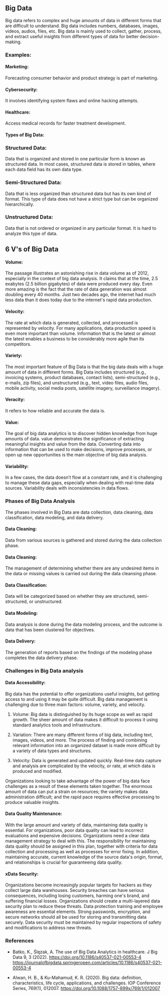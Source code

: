 ## Big Data

Big data refers to complex and huge amounts of data in different forms that are difficult to understand. Big data includes numbers, databases, images, videos, audios, files, etc. Big data is mainly used to collect, gather, process, and extract useful insights from different types of data for better decision-making.

### Examples:

#### Marketing:
Forecasting consumer behavior and product strategy is part of marketing.

#### Cybersecurity: 
It involves identifying system flaws and online hacking attempts.

#### Healthcare: 
Access medical records for faster treatment development.

#### Types of Big Data:

### Structured Data: 
Data that is organized and stored in one particular form is known as structured data. In most cases, structured data is stored in tables, where each data field has its own data type.

### Semi-Structured Data: 
Data that is less organized than structured data but has its own kind of format. This type of data does not have a strict type but can be organized hierarchically.

### Unstructured Data: 
Data that is not ordered or organized in any particular format. It is hard to analyze this type of data. 

## 6 V's of Big Data

#### Volume: 
The passage illustrates an astonishing rise in data volume as of 2012, especially in the context of big data analysis. It claims that at the time, 2.5 exabytes (2.5 billion gigabytes) of data were produced every day. Even more amazing is the fact that the rate of data generation was almost doubling every 40 months. Just two decades ago, the internet had much less data than it does today due to the internet's rapid data production.

#### Velocity: 
The rate at which data is generated, collected, and processed is represented by velocity. For many applications, data production speed is even more important than volume. Information that is the latest or almost the latest enables a business to be considerably more agile than its competitors.

#### Variety: 
The most important feature of Big Data is that the big data deals with a huge amount of data in different forms. Big Data includes structured (e.g., invoicing systems, product databases, contact lists), semi-structured (e.g., e-mails, zip files), and unstructured (e.g., text, video files, audio files, mobile activity, social media posts, satellite imagery, surveillance imagery).

#### Veracity: 
It refers to how reliable and accurate the data is.

#### Value: 
The goal of big data analytics is to discover hidden knowledge from huge amounts of data. value demonstrates the significance of extracting meaningful insights and value from the data. Converting data into information that can be used to make decisions, improve processes, or open up new opportunities is the main objective of big data analysis.

#### Variability: 
In a few cases, the data doesn’t flow at a constant rate, and it is challenging to manage these data gaps, especially when dealing with real-time data sources. Variability deals with inconsistencies in data flows.

### Phases of Big Data Analysis

The phases involved in Big Data are data collection, data cleaning, data classification, data modeling, and data delivery.

#### Data Cleaning: 
Data from various sources is gathered and stored during the data collection phase.

#### Data Cleaning: 
The management of determining whether there are any undesired items in the data or missing values is carried out during the data cleansing phase.

#### Data Classification: 
Data will be categorized based on whether they are structured, semi-structured, or unstructured.

#### Data Modeling: 
Data analysis is done during the data modeling process, and the outcome is data that has been clustered for objectives.

#### Data Delivery: 
The generation of reports based on the findings of the modeling phase completes the data delivery phase.


### Challenges in Big Data analysis

#### Data Accessibility: 
Big data has the potential to offer organizations useful insights, but getting access to and using it may be quite difficult. Big data management is challenging due to three main factors: volume, variety, and velocity.

1. Volume: Big data is distinguished by its huge scope as well as rapid growth. The sheer amount of data makes it difficult to process it using standard analytics tools and infrastructure.

2. Variation: There are many different forms of big data, including text, images, videos, and more. The process of finding and combining relevant information into an organized dataset is made more difficult by a variety of data types and structures.

3. Velocity: Data is generated and updated quickly. Real-time data capture and analysis are complicated by the velocity, or rate, at which data is produced and modified.

Organizations looking to take advantage of the power of big data face challenges as a result of these elements taken together. The enormous amount of data can put a strain on resources; the variety makes data administration difficult; and the rapid pace requires effective processing to produce valuable insights.


#### Data Quality Maintenance:

With the large amount and variety of data, maintaining data quality is essential. For organizations, poor data quality can lead to incorrect evaluations and expensive decisions. Organizations need a clear data management strategy to deal with this. The responsibility for maintaining data quality should be assigned in this plan, together with criteria for data collection and processing as well as processes for error fixing. In addition, maintaining accurate, current knowledge of the source data's origin, format, and relationships is crucial for guaranteeing data quality.


#### xData Security:

Organizations become increasingly popular targets for hackers as they collect large data warehouses. Security breaches can have serious consequences, including losing customers, harming one's brand, and suffering financial losses. Organizations should create a multi-layered data security plan to reduce these threats. Data protection training and employee awareness are essential elements. Strong passwords, encryption, and secure networks should all be used for storing and transmitting data securely. Data security must be maintained by regular inspections of safety and modifications to address new threats.

### References

 - Batko, K., Ślęzak, A. The use of Big Data Analytics in healthcare. J Big Data 9, 3 (2022). https://doi.org/10.1186/s40537-021-00553-4 https://journalofbigdata.springeropen.com/articles/10.1186/s40537-021-00553-4

 - Alwan, H. B., & Ku-Mahamud, K. R. (2020). Big data: definition, characteristics, life cycle, applications, and challenges. IOP Conference Series, 769(1), 012007. https://doi.org/10.1088/1757-899x/769/1/012007


